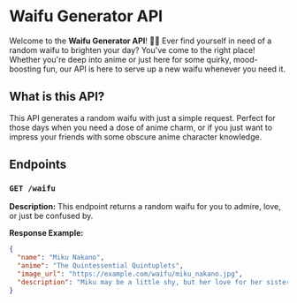 # Waifu Generator API

Welcome to the **Waifu Generator API**! 🎉✨ Ever find yourself in need of a random waifu to brighten your day? You've come to the right place! Whether you're deep into anime or just here for some quirky, mood-boosting fun, our API is here to serve up a new waifu whenever you need it.

## What is this API?

This API generates a random waifu with just a simple request. Perfect for those days when you need a dose of anime charm, or if you just want to impress your friends with some obscure anime character knowledge.

## Endpoints

### `GET /waifu`

**Description:** This endpoint returns a random waifu for you to admire, love, or just be confused by.

**Response Example:**

```json
{
  "name": "Miku Nakano",
  "anime": "The Quintessential Quintuplets",
  "image_url": "https://example.com/waifu/miku_nakano.jpg",
  "description": "Miku may be a little shy, but her love for her sisters (and maybe you?) is as strong as her dedication to studying!"
}
